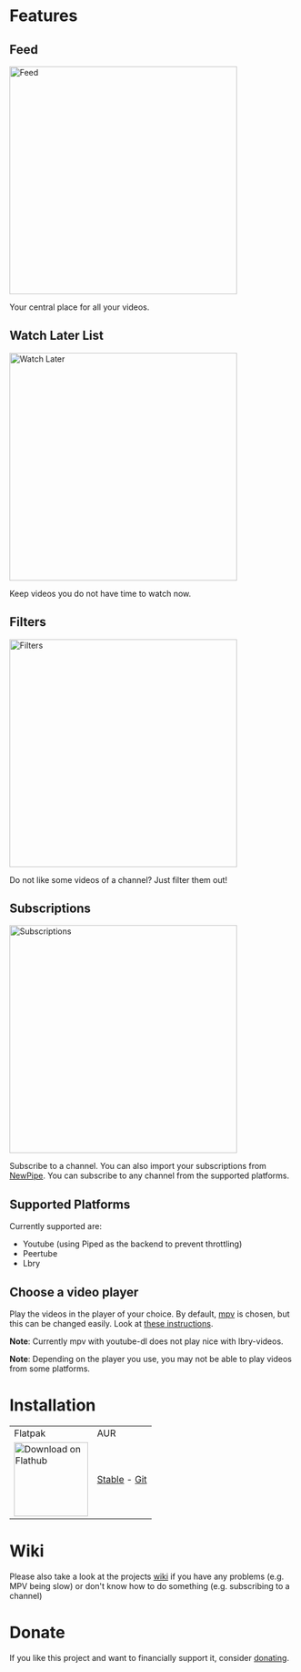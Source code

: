 # Features

## Feed

<img src="https://github.com/Tubefeeder/Tubefeeder/blob/master/screenshots/tubefeeder_screenshot_feed.png?raw=true" alt="Feed" width="400"/>

Your central place for all your videos.

## Watch Later List

<img src="https://github.com/Tubefeeder/Tubefeeder/blob/master/screenshots/tubefeeder_screenshot_watch_later.png?raw=true" alt="Watch Later" width="400"/>

Keep videos you do not have time to watch now.

## Filters

<img src="https://github.com/Tubefeeder/Tubefeeder/blob/master/screenshots/tubefeeder_screenshot_filters.png?raw=true" alt="Filters" width="400"/>

Do not like some videos of a channel? Just filter them out!

## Subscriptions

<img src="https://github.com/Tubefeeder/Tubefeeder/blob/master/screenshots/tubefeeder_screenshot_subscriptions.png?raw=true" alt="Subscriptions" width="400"/>

Subscribe to a channel.
You can also import your subscriptions from [NewPipe](https://newpipe.net/).
You can subscribe to any channel from the supported platforms.

## Supported Platforms

Currently supported are:

- Youtube (using Piped as the backend to prevent throttling)
- Peertube
- Lbry

## Choose a video player

Play the videos in the player of your choice. By default, [mpv](https://mpv.io/) is chosen,
but this can be changed easily. Look at [these instructions](https://www.tubefeeder.de/wiki/different-player.html).

__Note__: Currently mpv with youtube-dl does not play nice with lbry-videos.

__Note__: Depending on the player you use, you may not be able to play videos from some platforms.

# Installation

<table>
  <tr>
    <td>Flatpak</td>
    <td>AUR</td>
  </tr>
  <tr>
    <td>
      <a href='https://flathub.org/apps/details/de.schmidhuberj.tubefeeder'><img width='130' alt='Download on Flathub' src='https://flathub.org/assets/badges/flathub-badge-en.png'/></a>
    </td>
    <td>
      <a href='https://aur.archlinux.org/packages/tubefeeder'>Stable</a> - <a href='https://aur.archlinux.org/packages/tubefeeder-git'>Git</a>
    </td>
  </tr>
</table>

# Wiki

Please also take a look at the projects [wiki](https://www.tubefeeder.de/wiki/index.html) if you have any problems (e.g. MPV being slow) or don't know how to do something (e.g. subscribing to a channel)

# Donate

If you like this project and want to financially support it, consider [donating](https://www.tubefeeder.de/donate.html).
